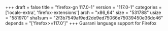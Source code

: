 +++
draft = false
title = "firefox-gn 117.0-1"
version = "117.0-1"
categories = ['locale-extra', 'firefox-extensions']
arch = "x86_64"
size = "531788"
usize = "581970"
sha1sum = "2f3b7549af9ed2de9ed75066e75039450e36dc46"
depends = "['firefox>=117.0']"
+++
Guarani language support for Firefox